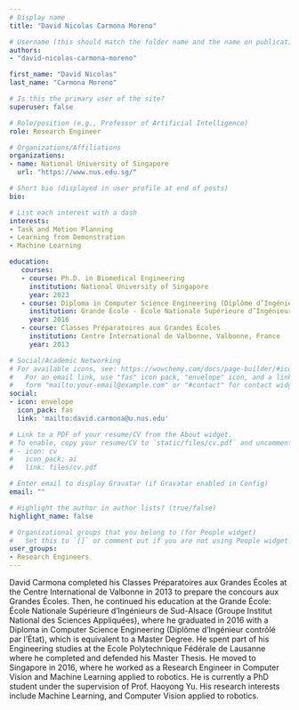 ```yaml
---
# Display name
title: "David Nicolas Carmona Moreno"

# Username (this should match the folder name and the name on publications)
authors:
- "david-nicolas-carmona-moreno"

first_name: "David Nicolas"
last_name: "Carmona Moreno"

# Is this the primary user of the site?
superuser: false

# Role/position (e.g., Professor of Artificial Intelligence)
role: Research Engineer

# Organizations/Affiliations
organizations:
- name: National University of Singapore
  url: "https://www.nus.edu.sg/"

# Short bio (displayed in user profile at end of posts)
bio: 

# List each interest with a dash
interests:
- Task and Motion Planning
- Learning from Demonstration
- Machine Learning

education:
   courses:
   - course: Ph.D. in Biomedical Engineering
     institution: National University of Singapore
     year: 2023
   - course: Diploma in Computer Science Engineering (Diplôme d’Ingénieur contrôlé par l’État)
     institution: Grande École - École Nationale Supérieure d’Ingénieurs de Sud-Alsace (Groupe Institut National des Sciences Appliquées), Mulhouse, France
     year: 2016
   - course: Classes Préparatoires aux Grandes Écoles
     institution: Centre International de Valbonne, Valbonne, France
     year: 2013

# Social/Academic Networking
# For available icons, see: https://wowchemy.com/docs/page-builder/#icons
#   For an email link, use "fas" icon pack, "envelope" icon, and a link in the
#   form "mailto:your-email@example.com" or "#contact" for contact widget.
social:
- icon: envelope
  icon_pack: fas
  link: 'mailto:david.carmona@u.nus.edu'

# Link to a PDF of your resume/CV from the About widget.
# To enable, copy your resume/CV to `static/files/cv.pdf` and uncomment the lines below.
# - icon: cv
#   icon_pack: ai
#   link: files/cv.pdf

# Enter email to display Gravatar (if Gravatar enabled in Config)
email: ""

# Highlight the author in author lists? (true/false)
highlight_name: false

# Organizational groups that you belong to (for People widget)
#   Set this to `[]` or comment out if you are not using People widget.
user_groups:
- Research Engineers
---
```


David Carmona completed his Classes Préparatoires aux Grandes Écoles at the Centre International de Valbonne in 2013 to prepare the concours aux 
Grandes Écoles. Then, he continued his education at the Grande École: École Nationale Supérieure d’Ingénieurs de Sud-Alsace (Groupe Institut National des Sciences Appliquées), where he graduated in 2016 with a Diploma in Computer Science Engineering (Diplôme d’Ingénieur contrôlé par l’État), which is equivalent to a Master Degree. He spent part of his Engineering studies at the Ecole Polytechnique Fédérale de Lausanne where he completed and defended his Master Thesis.
He moved to Singapore in 2016, where he worked as a Research Engineer in Computer Vision and Machine Learning applied to robotics. He is currently a PhD student under the supervision of Prof. Haoyong Yu. His research interests include Machine Learning, and Computer Vision applied to robotics.
